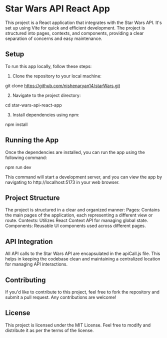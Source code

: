 # Star Wars API React App

This project is a React application that integrates with the Star Wars API. It's set up using Vite for quick and efficient development. The project is structured into pages, contexts, and components, providing a clear separation of concerns and easy maintenance.

## Setup

To run this app locally, follow these steps:

1. Clone the repository to your local machine:

git clone https://github.com/nishenaryan14/starWars.git

2. Navigate to the project directory:

cd star-wars-api-react-app

3. Install dependencies using npm:

npm install

## Running the App

Once the dependencies are installed, you can run the app using the following command:

npm run dev

This command will start a development server, and you can view the app by navigating to http://localhost:5173 in your web browser.

## Project Structure

The project is structured in a clear and organized manner:
Pages: Contains the main pages of the application, each representing a different view or route.
Contexts: Utilizes React Context API for managing global state.
Components: Reusable UI components used across different pages.

## API Integration

All API calls to the Star Wars API are encapsulated in the apiCall.js file. This helps in keeping the codebase clean and maintaining a centralized location for managing API interactions.

## Contributing

If you'd like to contribute to this project, feel free to fork the repository and submit a pull request. Any contributions are welcome!

## License

This project is licensed under the MIT License. Feel free to modify and distribute it as per the terms of the license.

